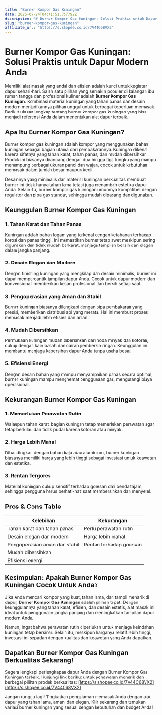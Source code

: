 ```yaml
---
title: "Burner Kompor Gas Kuningan"
date: 2025-05-24T04:41:51.757792Z
description: "# Burner Kompor Gas Kuningan: Solusi Praktis untuk Dapur Modern Anda..."
slug: "burner-kompor-gas-kuningan"
affiliate_url: "https://s.shopee.co.id/7V44C68VX2"
---
```

# Burner Kompor Gas Kuningan: Solusi Praktis untuk Dapur Modern Anda

Memiliki alat masak yang andal dan efisien adalah kunci untuk kegiatan dapur sehari-hari. Salah satu pilihan yang semakin populer di kalangan ibu rumah tangga dan profesional kuliner adalah **Burner Kompor Gas Kuningan**. Kombinasi material kuningan yang tahan panas dan desain modern menjadikannya pilihan unggul untuk berbagai keperluan memasak. Berikut ulasan lengkap tentang burner kompor gas kuningan yang bisa menjadi referensi Anda dalam menentukan alat dapur terbaik.

## Apa Itu Burner Kompor Gas Kuningan?

Burner kompor gas kuningan adalah kompor yang menggunakan bahan kuningan sebagai bagian utama dari pembakarannya. Kuningan dikenal karena sifatnya yang tahan karat, tahan panas, dan mudah dibersihkan. Produk ini biasanya dirancang dengan dua hingga tiga tungku yang mampu menampung berbagai ukuran panci dan wajan, cocok untuk kebutuhan memasak dalam jumlah besar maupun kecil.

Desainnya yang minimalis dan material kuningan berkualitas membuat burner ini tidak hanya tahan lama tetapi juga menambah estetika dapur Anda. Selain itu, burner kompor gas kuningan umumnya kompatibel dengan regulator dan pipa gas standar, sehingga mudah dipasang dan digunakan.

## Keunggulan Burner Kompor Gas Kuningan

### 1. Tahan Karat dan Tahan Panas
Kuningan adalah bahan logam yang terkenal dengan ketahanan terhadap korosi dan panas tinggi. Ini memastikan burner tetap awet meskipun sering digunakan dan tidak mudah berkarat, menjaga tampilan bersih dan elegan dalam jangka panjang.

### 2. Desain Elegan dan Modern
Dengan finishing kuningan yang mengkilap dan desain minimalis, burner ini dapat mempercantik tampilan dapur Anda. Cocok untuk dapur modern dan konvensional, memberikan kesan profesional dan bersih setiap saat.

### 3. Pengoperasian yang Aman dan Stabil
Burner kuningan biasanya dilengkapi dengan pipa pembakaran yang presisi, memberikan distribusi api yang merata. Hal ini membuat proses memasak menjadi lebih efisien dan aman.

### 4. Mudah Dibersihkan
Permukaan kuningan mudah dibersihkan dari noda minyak dan kotoran, cukup dengan kain basah dan cairan pembersih ringan. Keunggulan ini membantu menjaga kebersihan dapur Anda tanpa usaha besar.

### 5. Efisiensi Energi
Dengan desain bahan yang mampu menyampaikan panas secara optimal, burner kuningan mampu menghemat penggunaan gas, mengurangi biaya operasional.

## Kekurangan Burner Kompor Gas Kuningan

### 1. Memerlukan Perawatan Rutin
Walaupun tahan karat, bagian kuningan tetap memerlukan perawatan agar tetap berkilau dan tidak pudar karena kotoran atau minyak.

### 2. Harga Lebih Mahal
Dibandingkan dengan bahan baja atau aluminium, burner kuningan biasanya memiliki harga yang lebih tinggi sebagai investasi untuk keawetan dan estetika.

### 3. Rentan Tergores
Material kuningan cukup sensitif terhadap goresan dari benda tajam, sehingga pengguna harus berhati-hati saat membersihkan dan menyetel.

## Pros & Cons Table

| Kelebihan                                       | Kekurangan                                       |
|-------------------------------------------------|--------------------------------------------------|
| Tahan karat dan tahan panas                    | Perlu perawatan rutin                          |
| Desain elegan dan modern                       | Harga lebih mahal                              |
| Pengoperasian aman dan stabil                  | Rentan terhadap goresan                        |
| Mudah dibersihkan                              |                                             |
| Efisiensi energi                              |                                              |

## Kesimpulan: Apakah Burner Kompor Gas Kuningan Cocok Untuk Anda?

Jika Anda mencari kompor yang kuat, tahan lama, dan tampil menarik di dapur, **Burner Kompor Gas Kuningan** adalah pilihan tepat. Dengan keunggulannya yang tahan karat, efisien, dan desain estetis, alat masak ini ideal untuk penggunaan jangka panjang dan meningkatkan tampilan dapur modern Anda.

Namun, ingat bahwa perawatan rutin diperlukan untuk menjaga keindahan kuningan tetap bersinar. Selain itu, meskipun harganya relatif lebih tinggi, investasi ini sepadan dengan kualitas dan keawetan yang Anda dapatkan.

## Dapatkan Burner Kompor Gas Kuningan Berkualitas Sekarang!

Segera lengkapi perlengkapan dapur Anda dengan Burner Kompor Gas Kuningan terbaik. Kunjungi link berikut untuk penawaran menarik dan berbagai pilihan produk berkualitas: [https://s.shopee.co.id/7V44C68VX2](https://s.shopee.co.id/7V44C68VX2)

Jangan tunggu lagi! Tingkatkan pengalaman memasak Anda dengan alat dapur yang tahan lama, aman, dan elegan. Klik sekarang dan temukan variasi burner kuningan yang sesuai dengan kebutuhan dan budget Anda!